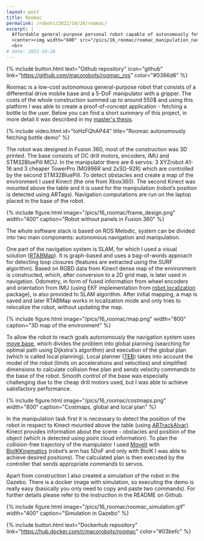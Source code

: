 ```yaml
---
layout: post
title: Roomac
permalink: /robots/2022/10/20/roomac/
excerpt: |
  Affordable general-purpose personal robot capable of autonomously fetching objects
  <center><img width="600" src="/pics/16_roomac/roomac_manipulation_navigation.gif"></center>
  <br>
# date: 2022-10-20
---
```

{% include button.html text="Github repository" icon="github" link="https://github.com/macorobots/roomac_ros" color="#0366d6" %}

Roomac is a low-cost autonomous general-purpose robot that consists of a differential drive mobile base and a 5-DoF manipulator with a gripper. The costs of the whole construction summed up to around 550$ and using this platform I was able to create a proof-of-concept application - fetching a bottle to the user. Below you can find a short summary of this project, in more detail it was described in my [master's thesis](https://raw.githubusercontent.com/macstepien/macstepien.github.io/master/files/masters_thesis_maciej_stepien.pdf).


{% include video.html id="toHzFQhAP44" title="Roomac autonomously fetching bottle demo" %}
<!-- todo type of encoders and imu -->
The robot was designed in Fusion 360, most of the construction was 3D printed. The base consists of DC drill motors, encoders, IMU and STM32BluePill MCU. In the manipulator there are 6 servos: 3 XYZrobot A1-16 and 3 cheaper TowerPro (MG996R and 2xSG-92R) which are controlled by the second STM32BluePill. To detect obstacles and create a map of the environment I used Kinect (the one from Xbox360). The second Kinect was mounted above the table and it is used for the manipulation (robot’s position is detected using ARTags). Navigation computations are run on the laptop placed in the base of the robot.

{% include figure.html image="/pics/16_roomac/frame_design.png" width="400" caption="Robot without panels in Fusion 360" %}

The whole software stack is based on ROS Melodic, system can be divided into two main components: autonomous navigation and manipulation. 

One part of the navigation system is SLAM, for which I used a visual solution ([RTABMap](http://introlab.github.io/rtabmap/)). It is graph-based and uses a bag-of-words approach for detecting loop closures (features are extracted using the SURF algorithm). Based on RGBD data from Kinect dense map of the environment is constructed, which, after conversion to a 2D grid map, is later used in navigation. Odometry, in form of fused information from wheel encoders and orientation from IMU (using EKF implementation from [robot localization](http://docs.ros.org/en/noetic/api/robot_localization/html/index.html) package), is also provided to SLAM algorithm. After initial mapping, a map is saved and later RTABMap works in localization mode and only tries to relocalize the robot, without updating the map.

{% include figure.html image="/pics/16_roomac/map.png" width="800" caption="3D map of the environment" %}

To allow the robot to reach goals autonomously the navigation system uses [move base](http://wiki.ros.org/move_base), which divides the problem into global planning (searching for optimal path using Dijkstra's algorithm) and execution of the global plan (which is called local planning). Local planner ([TEB](http://wiki.ros.org/teb_local_planner)) takes into account the model of the robot (limits on accelerations and velocities) and simplified dimensions to calculate collision free plan and sends velocity commands to the base of the robot. Smooth control of the base was especially challenging due to the cheap drill motors used, but I was able to achieve satisfactory performance.

{% include figure.html image="/pics/16_roomac/costmaps.png" width="800" caption="Costmaps, global and local plan" %}

In the manipulation task first it is necessary to detect the position of the robot in respect to Kinect mounted above the table (using [ARTrackAlvar](http://wiki.ros.org/ar_track_alvar)). Kinect provides information about the scene - obstacles and position of the object (which is detected using point cloud information). To plan the collision-free trajectory of the manipulator I used [MoveIt](https://moveit.ros.org/) with [BioIKKinematics](https://github.com/TAMS-Group/bio_ik.git) (robot’s arm has 5DoF and only with BioIK I was able to achieve desired positions). The calculated plan is then executed by the controller that sends appropriate commands to servos.

Apart from construction I also created a simulation of the robot in the Gazebo. There is a docker image with simulation, so executing the demo is really easy (basically you only need to copy and paste two commands). For further details please refer to the instruction in the README on Github.

{% include figure.html image="/pics/16_roomac/roomac_simulation.gif" width="400" caption="Simulation in Gazebo" %}

{% include button.html text="Dockerhub repository" link="https://hub.docker.com/r/macorobots/roomac" color="#03befc" %}


<!-- Featured:
https://discourse.ros.org/t/ros-news-for-the-week-of-january-16th-2023/29344
https://discourse.ros.org/t/roomac-general-purpose-personal-robot-construction-fetch-a-bottle-demo-application/29272/5
https://www.weeklyrobotics.com/weekly-robotics-232
https://spectrum.ieee.org/video-friday-acromonk -->
